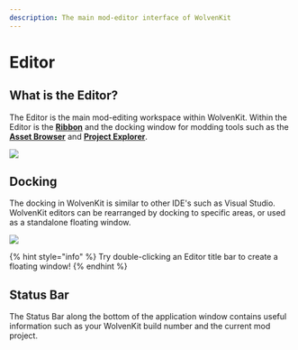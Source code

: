 ```yaml
---
description: The main mod-editor interface of WolvenKit
---
```


# Editor

## What is the Editor?

The Editor is the main mod-editing workspace within WolvenKit. Within the Editor is the [**Ribbon**](../ribbon/) and the docking window for modding tools such as the [**Asset Browser**](asset-browser.md) and [**Project Explorer**](project-explorer.md).

![](../../.gitbook/assets/8.4.3\_Editor\_example\_project.png)

## Docking

The docking in WolvenKit is similar to other IDE's such as Visual Studio. WolvenKit editors can be rearranged by docking to specific areas, or used as a standalone floating window.

![](../../.gitbook/assets/8.4.3\_Docking\_generic.png)

{% hint style="info" %}
Try double-clicking an Editor title bar to create a floating window!&#x20;
{% endhint %}

## Status Bar

The Status Bar along the bottom of the application window contains useful information such as your WolvenKit build number and the current mod project.
